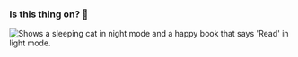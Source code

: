 ### Is this thing on? 🤔


<picture>
 <source media="(prefers-color-scheme: dark)" srcset="https://cdn2.iconfinder.com/data/icons/pet-2/100/09-512.png">
 <source media="(prefers-color-scheme: light)" srcset="https://cdn0.iconfinder.com/data/icons/good-morning-1/128/read_book_cute_library_study-1024.png">
 <img alt="Shows a sleeping cat in night mode and a happy book that says 'Read' in light mode." src="https://user-images.githubusercontent.com/25423296/163456779-a8556205-d0a5-45e2-ac17-42d089e3c3f8.png">
</picture>

